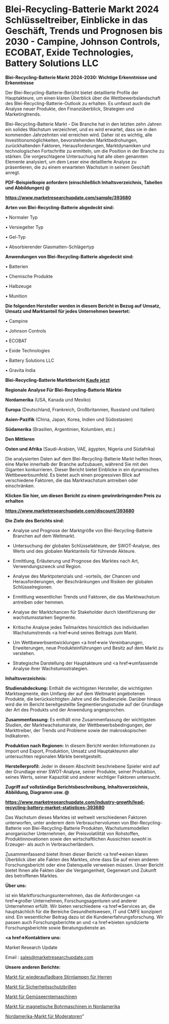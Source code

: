 # Blei-Recycling-Batterie Markt 2024 Schlüsseltreiber, Einblicke in das Geschäft, Trends und Prognosen bis 2030 - Campine, Johnson Controls, ECOBAT, Exide Technologies, Battery Solutions LLC

<strong>Blei-Recycling-Batterie Markt 2024-2030: Wichtige Erkenntnisse und Erkenntnisse</strong>

Der Blei-Recycling-Batterie-Bericht bietet detaillierte Profile der Hauptakteure, um einen klaren Überblick über die Wettbewerbslandschaft des Blei-Recycling-Batterie-Outlook zu erhalten. Es umfasst auch die Analyse neuer Produkte, den Finanzüberblick, Strategien und Marketingtrends.

Blei-Recycling-Batterie Markt - Die Branche hat in den letzten zehn Jahren ein solides Wachstum verzeichnet, und es wird erwartet, dass sie in den kommenden Jahrzehnten viel erreichen wird. Daher ist es wichtig, alle Investitionsmöglichkeiten, bevorstehenden Marktbedrohungen, zurückhaltenden Faktoren, Herausforderungen, Marktdynamiken und technologischen Fortschritte zu ermitteln, um die Position in der Branche zu stärken. Die vorgeschlagene Untersuchung hat alle oben genannten Elemente analysiert, um dem Leser eine detaillierte Analyse zu präsentieren, die zu einem erwarteten Wachstum in seinem Geschäft anregt.



<strong><b>PDF-Beispielkopie anfordern (einschließlich Inhaltsverzeichnis, Tabellen und Abbildungen) @ </b></strong>

<strong><a href=https://www.marketresearchupdate.com/sample/393680>

<strong>https://www.marketresearchupdate.com/sample/393680</u></a></strong></strong>



<strong>Arten von Blei-Recycling-Batterie abgedeckt sind:</strong>

• Normaler Typ

• Versiegelter Typ

• Gel-Typ

• Absorbierender Glasmatten-Schlägertyp



<strong>Anwendungen von Blei-Recycling-Batterie abgedeckt sind:</strong>

• Batterien

• Chemische Produkte

• Halbzeuge

• Munition



<strong>Die folgenden Hersteller werden in diesem Bericht in Bezug auf Umsatz, Umsatz und Marktanteil für jedes Unternehmen bewertet:</strong>

• Campine

• Johnson Controls

• ECOBAT

• Exide Technologies

• Battery Solutions LLC

• Gravita India



<strong>Blei-Recycling-Batterie Marktbericht <a href=https://www.marketresearchupdate.com/buynow/393680>Kaufe jetzt</a></strong>



<strong>Regionale Analyse Für Blei-Recycling-Batterie Märkte</strong>



<strong>Nordamerika</strong> (USA, Kanada und Mexiko)



<strong>Europa</strong> (Deutschland, Frankreich, Großbritannien, Russland und Italien)



<strong>Asien-Pazifik</strong> (China, Japan, Korea, Indien und Südostasien)



<strong>Südamerika</strong> (Brasilien, Argentinien, Kolumbien, etc.)



<strong>Den Mittleren</strong> 

<strong>Osten und Afrika</strong> (Saudi-Arabien, VAE, ägypten, Nigeria und Südafrika)

Die analysierten Daten auf dem Blei-Recycling-Batterie Markt helfen Ihnen, eine Marke innerhalb der Branche aufzubauen, während Sie mit den Giganten konkurrieren. Dieser Bericht bietet Einblicke in ein dynamisches Wettbewerbsumfeld. Es bietet auch einen progressiven Blick auf verschiedene Faktoren, die das Marktwachstum antreiben oder einschränken.



<strong>Klicken Sie hier, um diesen Bericht zu einem gewinnbringenden Preis zu erhalten
</strong>

<strong><a href=https://www.marketresearchupdate.com/discount/393680>https://www.marketresearchupdate.com/discount/393680</b></u></strong></a>



<strong>Die Ziele des Berichts sind:</strong>

- Analyse und Prognose der Marktgröße von Blei-Recycling-Batterie Branchen auf dem Weltmarkt.

- Untersuchung der globalen Schlüsselakteure, der SWOT-Analyse, des Werts und des globalen Marktanteils für führende Akteure.

- Ermittlung, Erläuterung und Prognose des Marktes nach Art, Verwendungszweck und Region.

- Analyse des Marktpotenzials und -vorteils, der Chancen und Herausforderungen, der Beschränkungen und Risiken der globalen Schlüsselregionen.

- Ermittlung wesentlicher Trends und Faktoren, die das Marktwachstum antreiben oder hemmen.

- Analyse der Marktchancen für Stakeholder durch Identifizierung der wachstumsstarken Segmente.

- Kritische Analyse jedes Teilmarktes hinsichtlich des individuellen Wachstumstrends <a href=>und</a> seines Beitrags zum Markt.

- Um Wettbewerbsentwicklungen <a href=>wie</a> Vereinbarungen, Erweiterungen, neue Produkteinführungen und Besitz auf dem Markt zu verstehen.

- Strategische Darstellung der Hauptakteure und <a href=>umfas</a>sende Analyse ihrer Wachstumsstrategien.



<strong>Inhaltsverzeichnis:</strong>



<strong>Studienabdeckung:</strong> Enthält die wichtigsten Hersteller, die wichtigsten Marktsegmente, den Umfang der auf dem Weltmarkt angebotenen Produkte, die berücksichtigten Jahre und die Studienziele. Darüber hinaus wird die im Bericht bereitgestellte Segmentierungsstudie auf der Grundlage der Art des Produkts und der Anwendung angesprochen.



<strong>Zusammenfassung:</strong> Es enthält eine Zusammenfassung der wichtigsten Studien, der Marktwachstumsrate, der Wettbewerbsbedingungen, der Markttreiber, der Trends und Probleme sowie der makroskopischen Indikatoren.



<strong>Produktion nach Regionen:</strong> In diesem Bericht werden Informationen zu Import und Export, Produktion, Umsatz und Hauptakteuren aller untersuchten regionalen Märkte bereitgestellt.



<strong>Herstellerprofil:</strong> Jeder in diesem Abschnitt beschriebene Spieler wird auf der Grundlage einer SWOT-Analyse, seiner Produkte, seiner Produktion, seines Werts, seiner Kapazität und anderer wichtiger Faktoren untersucht.



<strong><b>Zugriff auf vollständige Berichtsbeschreibung, Inhaltsverzeichnis, Abbildung, Diagramm usw. @ </b></strong>

<strong><a href=https://www.marketresearchupdate.com/industry-growth/lead-recycling-battery-market-statistices-393680>https://www.marketresearchupdate.com/industry-growth/lead-recycling-battery-market-statistices-393680</a></strong>

Das Wachstum dieses Marktes ist weltweit verschiedenen Faktoren unterworfen, unter anderem dem Verbrauchervolumen von Blei-Recycling-Batterie von Blei-Recycling-Batterie Produkten, Wachstumsmodellen anorganischer Unternehmen, der Preisvolatilität von Rohstoffen, Produktinnovationen sowie den wirtschaftlichen Aussichten sowohl in Erzeuger- als auch in Verbraucherländern.

Zusammenfassend bietet Ihnen dieser Bericht <a href=>einen</a> klaren Überblick über alle Fakten des Marktes, ohne dass Sie auf einen anderen Forschungsbericht oder eine Datenquelle verweisen müssen. Unser Bericht bietet Ihnen alle Fakten über die Vergangenheit, Gegenwart und Zukunft des betroffenen Marktes.



<strong>Über uns:</strong>

 ist ein Marktforschungsunternehmen, das die Anforderungen <a href=>großer</a> Unternehmen, Forschungsagenturen und anderer Unternehmen erfüllt. Wir bieten verschiedene <a href=>Services</a> an, die hauptsächlich für die Bereiche Gesundheitswesen, IT und CMFE konzipiert sind. Ein wesentlicher Beitrag dazu ist die Kundenerfahrungsforschung. Wir passen auch Forschungsberichte an und <a href=>bieten</a> syndizierte Forschungsberichte sowie Beratungsdienste an.



<strong><a href=>Kontaktiere uns:</a></strong>

Market Research Update

Email : sales@marketresearchupdate.com



<strong>Unsere anderen Berichte:</strong>

<a href=https://www.linkedin.com/pulse/rechargeable-headlamps-men-market-latest-report>Markt für wiederaufladbare Stirnlampen für Herren</a>

<a href=https://www.linkedin.com/pulse/safety-protective-glasses-market-size-trends>Markt für Sicherheitsschutzbrillen</a>

<a href=https://www.linkedin.com/pulse/vegetable-harvesters-market-size-share-outlook-growth>Markt für Gemüseerntemaschinen</a>

<a href=https://www.linkedin.com/pulse/north-america-magnetic-drill-press-market-2023-2030>Markt für magnetische Bohrmaschinen in Nordamerika</a>

<a href=https://www.linkedin.com/pulse/north-america-presenters-market-challenges-opportunities>Nordamerika-Markt für Moderatoren</a>"
